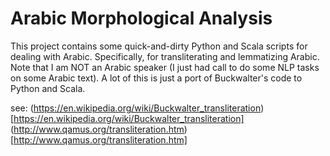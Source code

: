 # Arabic Morphological Analysis

This project contains some quick-and-dirty Python and Scala scripts for dealing with Arabic. Specifically, for transliterating and lemmatizing Arabic. Note that I am NOT an Arabic speaker (I just had call to do some NLP tasks on some Arabic text). A lot of this is just a port of Buckwalter's code to Python and Scala. 

see: (https://en.wikipedia.org/wiki/Buckwalter_transliteration)[https://en.wikipedia.org/wiki/Buckwalter_transliteration]
(http://www.qamus.org/transliteration.htm)[http://www.qamus.org/transliteration.htm]
